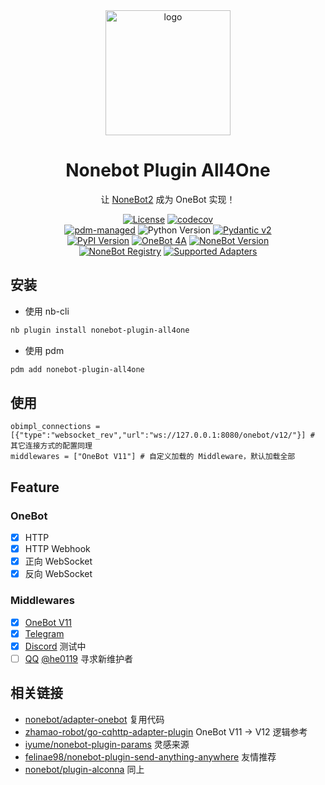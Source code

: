 <div align="center">
    <img width="200" src="https://raw.githubusercontent.com/nonepkg/nonebot-plugin-all4one/master/docs/logo.png" alt="logo"></br>

# Nonebot Plugin All4One

让 [NoneBot2](https://github.com/nonebot/nonebot2) 成为 OneBot 实现！

[![License](https://img.shields.io/github/license/nonepkg/nonebot-plugin-all4one?style=flat-square)](LICENSE)
[![codecov](https://codecov.io/gh/nonepkg/plugin-all4one/branch/master/graph/badge.svg?token=BOK429DAHO)](https://codecov.io/gh/nonepkg/plugin-all4one)  
[![pdm-managed](https://img.shields.io/endpoint?url=https%3A%2F%2Fcdn.jsdelivr.net%2Fgh%2Fpdm-project%2F.github%2Fbadge.json)](https://pdm-project.org)
![Python Version](https://img.shields.io/badge/python-3.9+-blue.svg?style=flat-square)
[![Pydantic v2](https://img.shields.io/endpoint?url=https://raw.githubusercontent.com/pydantic/pydantic/main/docs/badge/v2.json)](https://pydantic.dev)  
[![PyPI Version](https://img.shields.io/pypi/v/nonebot-plugin-all4one.svg?style=flat-square)](https://pypi.python.org/pypi/nonebot-plugin-all4one)
[![OneBot 4A](https://img.shields.io/badge/OneBot-4A-black?style=flat-square)](https://onebot4all.vercel.app/)
[![NoneBot Version](https://img.shields.io/badge/nonebot-2.3.0+-red.svg?style=flat-square)](https://v2.nonebot.dev/)  
[![NoneBot Registry](https://img.shields.io/endpoint?url=https%3A%2F%2Fnbbdg.lgc2333.top%2Fplugin%2Fnonebot-plugin-all4one)](https://registry.nonebot.dev/plugin/nonebot-plugin-all4one:nonebot_plugin_all4one)
[![Supported Adapters](https://img.shields.io/endpoint?url=https%3A%2F%2Fnbbdg.lgc2333.top%2Fplugin-adapters%2Fnonebot-plugin-all4one)](https://registry.nonebot.dev/plugin/nonebot-plugin-all4one:nonebot_plugin_all4one)

</div>

## 安装

- 使用 nb-cli

```sh
nb plugin install nonebot-plugin-all4one
```

- 使用 pdm

```sh
pdm add nonebot-plugin-all4one
```

## 使用

```dotenv
obimpl_connections = [{"type":"websocket_rev","url":"ws://127.0.0.1:8080/onebot/v12/"}] # 其它连接方式的配置同理
middlewares = ["OneBot V11"] # 自定义加载的 Middleware，默认加载全部
```

## Feature

### OneBot

- [x] HTTP
- [x] HTTP Webhook
- [x] 正向 WebSocket
- [x] 反向 WebSocket

### Middlewares

- [x] [OneBot V11](https://github.com/nonebot/adapter-onebot)
- [x] [Telegram](https://github.com/nonebot/adapter-telegram)
- [x] [Discord](https://github.com/nonebot/adapter-discord) 测试中
- [ ] [QQ](https://github.com/nonebot/adapter-qq) [@he0119](https://github.com/he0119) 寻求新维护者

## 相关链接

- [nonebot/adapter-onebot](https://github.com/nonebot/adapter-onebot) 复用代码
- [zhamao-robot/go-cqhttp-adapter-plugin](https://github.com/zhamao-robot/go-cqhttp-adapter-plugin) OneBot V11 -> V12 逻辑参考
- [iyume/nonebot-plugin-params](https://github.com/iyume/nonebot-plugin-params) 灵感来源
- [felinae98/nonebot-plugin-send-anything-anywhere](https://github.com/felinae98/nonebot-plugin-send-anything-anywhere) 友情推荐
- [nonebot/plugin-alconna](https://github.com/nonebot/plugin-alconna) 同上
